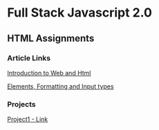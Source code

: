 
# Full Stack Javascript 2.0

## HTML Assignments

### Article Links

[Introduction to Web and Html](https://mywebjourney.hashnode.dev/introduction-web-and-html)

[Elements, Formatting and Input types ](https://mywebjourney.hashnode.dev/html-elements)

### Projects 

[Project1 - Link](https://jazzy-torrone-479f64.netlify.app/)